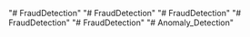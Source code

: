 "# FraudDetection" 
"# FraudDetection" 
"# FraudDetection" 
"# FraudDetection" 
"# FraudDetection" 
"# Anomaly_Detection" 
